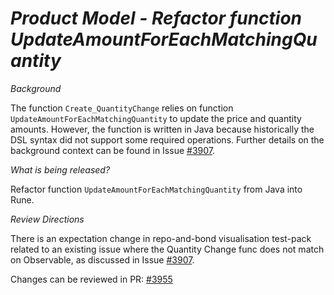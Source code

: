 # *Product Model - Refactor function UpdateAmountForEachMatchingQuantity*

_Background_

The function `Create_QuantityChange` relies on function `UpdateAmountForEachMatchingQuantity` to update the price and quantity amounts. However, the function is written in Java because historically the DSL syntax did not support some required operations.  Further details on the background context can be found in Issue [#3907](https://github.com/finos/common-domain-model/issues/3907).

_What is being released?_

Refactor function `UpdateAmountForEachMatchingQuantity` from Java into Rune.

_Review Directions_

There is an expectation change in repo-and-bond visualisation test-pack related to an existing issue where the Quantity Change func does not match on Observable, as discussed in Issue [#3907](https://github.com/finos/common-domain-model/issues/3907).

Changes can be reviewed in PR: [#3955](https://github.com/finos/common-domain-model/pull/3955)
